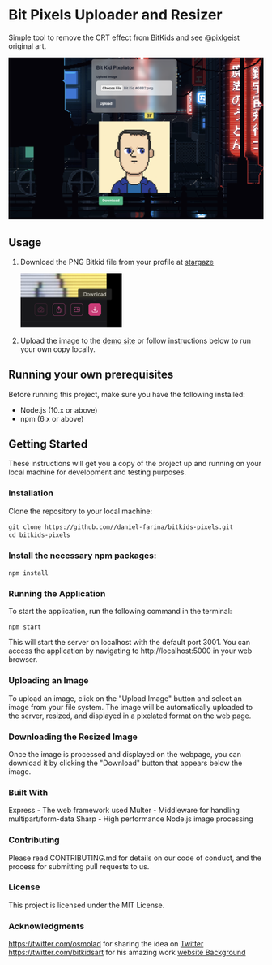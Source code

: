 # Bit Pixels Uploader and Resizer

Simple tool to remove the  CRT effect from [BitKids](https://www.stargaze.zone/m/stars1pqcldy82fcmptkzvzakwlv3gtpgupewc3e3q598mg5nrr25rv40qpu0z5v) and see [@pixlgeist](https://twitter.com/bitkidsart) original art.

![Alt text](demo.png)


## Usage
1. Download the PNG Bitkid file from your profile at [stargaze](https://www.stargaze.zone/)

    <img src="image.png" width="200">

2. Upload the image to the [demo site](https://pixels.danielfarina.com/) or follow instructions below to run your own copy locally. 


## Running your own prerequisites

Before running this project, make sure you have the following installed:
- Node.js (10.x or above)
- npm (6.x or above)

## Getting Started

These instructions will get you a copy of the project up and running on your local machine for development and testing purposes.

### Installation

Clone the repository to your local machine:

```
git clone https://github.com//daniel-farina/bitkids-pixels.git
cd bitkids-pixels
```

### Install the necessary npm packages:

```
npm install
```

### Running the Application
To start the application, run the following command in the terminal:

```
npm start
```
This will start the server on localhost with the default port 3001. You can access the application by navigating to http://localhost:5000 in your web browser.

### Uploading an Image
To upload an image, click on the "Upload Image" button and select an image from your file system. The image will be automatically uploaded to the server, resized, and displayed in a pixelated format on the web page.

### Downloading the Resized Image
Once the image is processed and displayed on the webpage, you can download it by clicking the "Download" button that appears below the image.

### Built With
Express - The web framework used
Multer - Middleware for handling multipart/form-data
Sharp - High performance Node.js image processing

### Contributing
Please read CONTRIBUTING.md for details on our code of conduct, and the process for submitting pull requests to us.

### License
This project is licensed under the MIT License.

### Acknowledgments
https://twitter.com/osmolad for sharing the idea on [Twitter](https://twitter.com/osmolad/status/1720863854047932697)
https://twitter.com/bitkidsart for his amazing work
[website Background](https://steamcommunity.com/sharedfiles/filedetails/?id=1279685339)